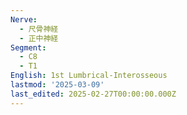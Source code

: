 ```yaml
---
Nerve:
  - 尺骨神経
  - 正中神経
Segment:
  - C8
  - T1
English: 1st Lumbrical-Interosseous
lastmod: '2025-03-09'
last_edited: 2025-02-27T00:00:00.000Z
---
```



